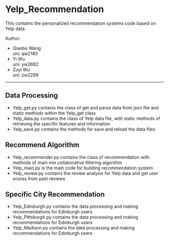 # Yelp_Recommendation    
This contains the personalized recommendation systems code based on Yelp data. 

Author: 
- Qianbo Wang    
uni: qw2180    
- Yi Wu    
uni: yw2682    
- Zuyi Wu      
uni: zw2289    

_____________________

## Data Processing    
- Yelp_get.py contains the class of get and parse data from json file and static methods within the Yelp_get class    
- Yelp_data.py contains the class of Yelp data file, with static methods of retrieving the specific features and information    
- Yelp_save.py contains the methods for save and reload the data files    

## Recommend Algorithm    
- Yelp_recommender.py contains the class of recommendation with methods of main mix collaborative filtering algorithm    
- Yelp_main.py is the main code for building recommendation system    
- Yelp_review.py contains the review analysis for Yelp data and get user scores from past reviews    

## Specific City Recommendation    
- Yelp_Edinburgh.py contains the data processing and making recommendations for Edinburgh users    
- Yelp_Pittsburgh.py contains the data processing and making recommendations for Edinburgh users    
- Yelp_Madison.py contains the data processing and making recommendations for Edinburgh users    

